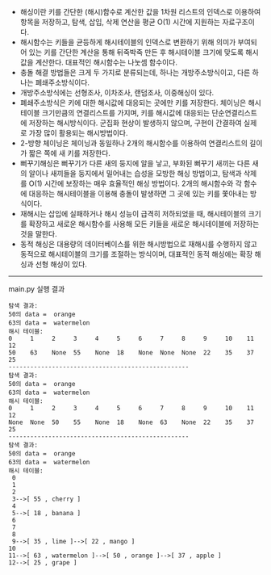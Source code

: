 - 해싱이란 키를 간단한 (해시)함수로 계산한 값을 1차원 리스트의 인덱스로 이용하여 항목을 저장하고, 탐색, 삽입, 삭제 연산을 평균 O(1) 시간에 지원하는 자료구조이다.
- 해시함수는 키들을 균등하게 해시테이블의 인덱스로 변환하기 위해 의미가 부여되어 있는 키를 간단한 계산을 통해 뒤죽박죽 만든 후 해시테이블 크기에 맞도록 해시값을 계산한다. 대표적인 해시함수는 나눗셈 함수이다.
- 충돌 해결 방법들은 크게 두 가지로 분류되는데, 하나는 개방주소방식이고, 다른 하나는 폐쇄주소방식이다.
- 개방주소방식에는 선형조사, 이차조사, 랜덤조사, 이중해싱이 있다.
- 폐쇄주소방식은 키에 대한 해시값에 대응되는 곳에만 키를 저장한다. 체이닝은 해시테이블 크기만큼의 연결리스트를 가지며, 키를 해시값에 대응되는 단순연결리스트에 저장하는 해시방식이다. 군집화 현상이 발생하지 않으며, 구현이 간결하여 실제로 가장 많이 활용되는 해시방법이다.
- 2-방향 체이닝은 체이닝과 동일하나 2개의 해시함수를 이용하여 연결리스트의 길이가 짧은 쪽에 새 키를 저장한다.
- 뻐꾸기해싱은 뻐꾸기가 다른 새의 둥지에 알을 낳고, 부화된 뻐꾸기 새끼는 다른 새의 알이나 새끼들을 둥지에서 밀어내는 습성을 모방한 해싱 방법이고, 탐색과 삭제를 O(1) 시간에 보장하는 매우 효율적인 해싱 방법이다. 2개의 해시함수와 각 함수에 대응하는 해시테이블을 이용해 충돌이 발생하면 그 곳에 있는 키를 쫓아내는 방식이다.
- 재해시는 삽입에 실패하거나 해시 성능이 급격히 저하되었을 때, 해시테이블의 크기를 확장하고 새로운 해시함수를 사용해 모든 키들을 새로운 해시테이블에 저장하는 것을 말한다.
- 동적 해싱은 대용량의 데이터베이스를 위한 해시방법으로 재해시를 수행하지 않고 동적으로 해시테이블의 크기를 조절하는 방식이며, 대표적인 동적 해싱에는 확장 해싱과 선형 해싱이 있다.

---
main.py 실행 결과
```
탐색 결과:
50의 data =  orange
63의 data =  watermelon
해시 테이블:
0     1     2     3     4     5     6     7     8     9     10    11    12    
50    63    None  55    None  18    None  None  None  22    35    37    25    
--------------------------------------------------
탐색 결과:
50의 data =  orange
63의 data =  watermelon
해시 테이블:
0     1     2     3     4     5     6     7     8     9     10    11    12    
None  None  50    55    None  18    None  63    None  22    35    37    25 
--------------------------------------------------
탐색 결과:
50의 data =  orange
63의 data =  watermelon
해시 테이블:
 0
 1
 2
 3-->[ 55 , cherry ]
 4
 5-->[ 18 , banana ]
 6
 7
 8
 9-->[ 35 , lime ]-->[ 22 , mango ]
10
11-->[ 63 , watermelon ]-->[ 50 , orange ]-->[ 37 , apple ]
12-->[ 25 , grape ]
```